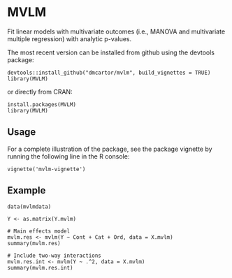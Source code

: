 # MVLM
Fit linear models with multivariate outcomes (i.e., MANOVA and multivariate multiple regression) with analytic p-values.

The most recent version can be installed from github using the devtools package:

    devtools::install_github("dmcartor/mvlm", build_vignettes = TRUE)
    library(MVLM)
    
or directly from CRAN:

    install.packages(MVLM)
    library(MVLM)


## Usage

For a complete illustration of the package, see the package vignette by running the following line in the R console:

    vignette('mvlm-vignette')

## Example

    data(mvlmdata)
    
    Y <- as.matrix(Y.mvlm)
    
    # Main effects model
    mvlm.res <- mvlm(Y ~ Cont + Cat + Ord, data = X.mvlm)
    summary(mvlm.res)
    
    # Include two-way interactions
    mvlm.res.int <- mvlm(Y ~ .^2, data = X.mvlm)
    summary(mvlm.res.int)
